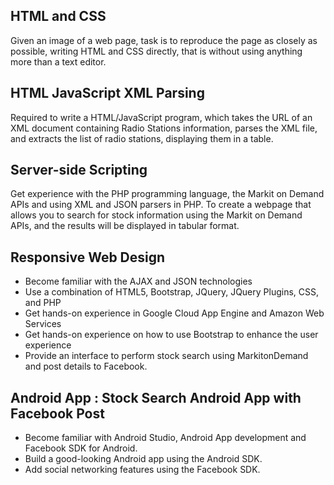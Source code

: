 ## HTML and CSS
Given an image of a web page, task is to reproduce the page as closely as possible, writing HTML and CSS directly, that is without using anything more than a text editor.

## HTML JavaScript XML Parsing
Required to write a HTML/JavaScript program, which takes the URL of an XML document containing Radio Stations information, parses
the XML file, and extracts the list of radio stations, displaying them in a table.

## Server-side Scripting
Get experience with the PHP programming language, the Markit on Demand APIs and using XML and JSON parsers in PHP.
To create a webpage that allows you to search for stock information using the Markit on Demand APIs, and the results will be displayed in tabular format.

## Responsive Web Design
* Become familiar with the AJAX and JSON technologies
* Use a combination of HTML5, Bootstrap, JQuery, JQuery Plugins, CSS, and PHP
* Get hands-on experience in Google Cloud App Engine and Amazon Web Services
* Get hands-on experience on how to use Bootstrap to enhance the user experience
* Provide an interface to perform stock search using MarkitonDemand and post details to Facebook.

## Android App : Stock Search Android App with Facebook Post
* Become familiar with Android Studio, Android App development and Facebook SDK for Android.
* Build a good-looking Android app using the Android SDK.
* Add social networking features using the Facebook SDK.

